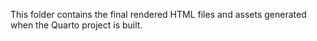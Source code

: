 This folder contains the final rendered HTML files and assets generated when the Quarto project is built.